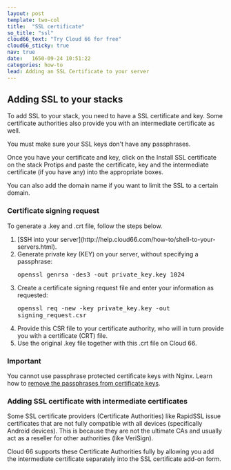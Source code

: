 ```yaml
---
layout: post
template: two-col
title:  "SSL certificate"
so_title: "ssl"
cloud66_text: "Try Cloud 66 for free"
cloud66_sticky: true
nav: true
date:   1650-09-24 10:51:22
categories: how-to
lead: Adding an SSL Certificate to your server
---
```


## Adding SSL to your stacks
To add SSL to your stack, you need to have a SSL certificate and key. Some certificate authorities also provide you with an intermediate certificate as well.

You must make sure your SSL keys don't have any passphrases.

Once you have your certificate and key, click on the Install SSL certificate on the stack Protips and paste the certificate, key and the intermediate certificate (if you have any) into the appropriate boxes.

You can also add the domain name if you want to limit the SSL to a certain domain.

<h3>Certificate signing request</h3>

To generate a .key and .crt file, follow the steps below.
<ol>
<li>[SSH into your server](http://help.cloud66.com/how-to/shell-to-your-servers.html).</li>
<li>Generate private key (KEY) on your server, without specifying a passphrase:</li>
<p>
<kbd>
openssl genrsa -des3 -out private&#95;key.key 1024
</kbd>
</p>
<li>Create a certificate signing request file and enter your information as requested:</li>
<p>
<kbd>
openssl req -new -key private&#95;key.key -out signing&#95;request.csr
</kbd>
</p>
<li>Provide this CSR file to your certificate authority, who will in turn provide you with a certificate (CRT) file.</li>
<li>Use the original .key file together with this .crt file on Cloud 66.</li>
</ol>
<div class="notice">
    <h3>Important</h3>
    <p>You cannot use passphrase protected certificate keys with Nginx. Learn how to <a href="/troubleshooting/ssl-certificate-issues.html">remove the passphrases from certificate keys</a>.</p>
</div>

<h3>Adding SSL certificate with intermediate certificates</h3>
Some SSL certificate providers (Certificate Authorities) like RapidSSL issue certificates that are not fully compatible with all devices (specifically Android devices). This is because they are not the ultimate CAs and usually act as a reseller for other authorities (like VeriSign).

Cloud 66 supports these Certificate Authorities fully by allowing you add the intermediate certificate separately into the SSL certificate add-on form.
